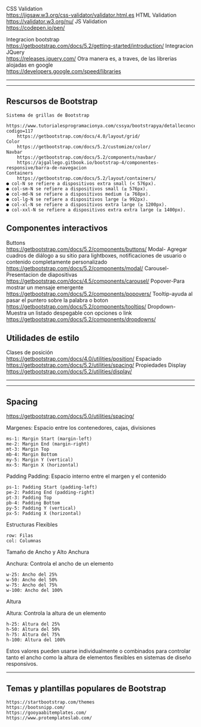 CSS Validation  
  https://jigsaw.w3.org/css-validator/validator.html.es
HTML Validation  
  https://validator.w3.org/nu/
JS Validation  
  https://codepen.io/pen/

Integracion bootstrap  
  https://getbootstrap.com/docs/5.2/getting-started/introduction/
Integracion JQuery  
  https://releases.jquery.com/
Otra manera es, a traves, de las librerias alojadas en google  
  https://developers.google.com/speed/libraries
 
---------------------------------------------------------------------------------------------------------------------------
---------------------------------------------------------------------------------------------------------------------------

## Rescursos de Bootstrap
    Sistema de grillas de Bootstrap  
        https://www.tutorialesprogramacionya.com/cssya/bootstrapya/detalleconcepto.php?codigo=117
        https://getbootstrap.com/docs/4.0/layout/grid/
    Color  
        https://getbootstrap.com/docs/5.2/customize/color/
    Navbar  
        https://getbootstrap.com/docs/5.2/components/navbar/
        https://ajgallego.gitbook.io/bootstrap-4/componentes-responsive/barra-de-navegacion
    Containers  
        https://getbootstrap.com/docs/5.2/layout/containers/  
    ● col-N se refiere a dispositivos extra small (< 576px).
    ● col-sm-N se refiere a dispositivos small (≥ 576px).
    ● col-md-N se refiere a dispositivos medium (≥ 768px).
    ● col-lg-N se refiere a dispositivos large (≥ 992px).
    ● col-xl-N se refiere a dispositivos extra large (≥ 1200px).
    ● col-xxl-N se refiere a dispositivos extra extra large (≥ 1400px).


## Componentes interactivos
Buttons  
    https://getbootstrap.com/docs/5.2/components/buttons/
Modal- Agregar cuadros de diálogo a su sitio para lightboxes, notificaciones de usuario o contenido completamente personalizado  
    https://getbootstrap.com/docs/5.2/components/modal/
Carousel-Presentacion de diapositivas  
    https://getbootstrap.com/docs/4.5/components/carousel/
Popover-Para mostrar un mensaje emergente  
    https://getbootstrap.com/docs/5.2/components/popovers/
Tooltip-ayuda al pasar el puntero sobre la palabra o boton  
    https://getbootstrap.com/docs/5.2/components/tooltips/
Dropdown-Muestra un listado despegable con opciones o link  
    https://getbootstrap.com/docs/5.2/components/dropdowns/

## Utilidades de estilo
Clases de posición  
    https://getbootstrap.com/docs/4.0/utilities/position/
Espaciado  
    https://getbootstrap.com/docs/5.2/utilities/spacing/
Propiedades Display  
    https://getbootstrap.com/docs/5.2/utilities/display/

---------------------------------------------------------------------------------------------------------------------------
---------------------------------------------------------------------------------------------------------------------------
## Spacing
https://getbootstrap.com/docs/5.0/utilities/spacing/

Margenes: 
Espacio entre los contenedores, cajas, divisiones

    ms-1: Margin Start (margin-left)
    me-2: Margin End (margin-right)
    mt-3: Margin Top
    mb-4: Margin Bottom
    my-5: Margin Y (vertical)
    mx-5: Margin X (horizontal)

Padding
Padding: Espacio interno entre el margen y el contenido

    ps-1: Padding Start (padding-left)
    pe-2: Padding End (padding-right)
    pt-3: Padding Top
    pb-4: Padding Bottom
    py-5: Padding Y (vertical)
    px-5: Padding X (horizontal)

Estructuras Flexibles

    row: Filas
    col: Columnas

Tamaño de Ancho y Alto
Anchura

Anchura: Controla el ancho de un elemento

    w-25: Ancho del 25%
    w-50: Ancho del 50%
    w-75: Ancho del 75%
    w-100: Ancho del 100%

Altura

Altura: Controla la altura de un elemento

    h-25: Altura del 25%
    h-50: Altura del 50%
    h-75: Altura del 75%
    h-100: Altura del 100%

Estos valores pueden usarse individualmente o combinados para controlar tanto el ancho como la altura de elementos flexibles en sistemas de diseño responsivos. 


---------------------------------------------------------------------------------------------------------------------------


## Temas y plantillas populares de Bootstrap
    https://startbootstrap.com/themes
    https://bootsnipp.com/
    https://gooyaabitemplates.com/
    https://www.protemplateslab.com/